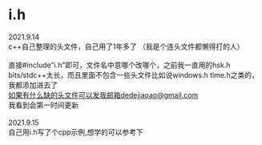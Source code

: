 # i.h
2021.9.14<br/>
c++自己整理的头文件，自己用了1年多了
（我是个连头文件都懒得打的人） <br/>                             
直接#include"i.h"即可，文件名中意哪个改哪个，之前我一直用的hsk.h <br/>
bits/stdc++太长，而且里面不包含一些头文件比如说windows.h time.h之类的，我都添加进去了<br/>
如果有什么缺的头文件可以发我邮箱dedejiaoao@gmail.com<br/>
我看到会第一时间更新<br/>
<br/>
2021.9.15<br/>
自己用i.h写了个cpp示例,想学的可以参考下
